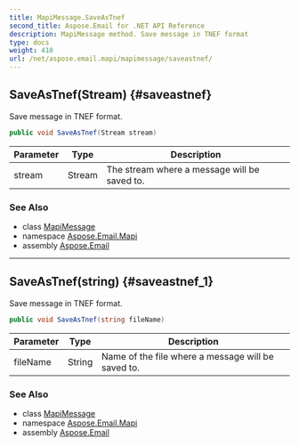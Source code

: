 ```yaml
---
title: MapiMessage.SaveAsTnef
second_title: Aspose.Email for .NET API Reference
description: MapiMessage method. Save message in TNEF format
type: docs
weight: 410
url: /net/aspose.email.mapi/mapimessage/saveastnef/
---
```

## SaveAsTnef(Stream) {#saveastnef}

Save message in TNEF format.

```csharp
public void SaveAsTnef(Stream stream)
```

| Parameter | Type | Description |
| --- | --- | --- |
| stream | Stream | The stream where a message will be saved to. |

### See Also

* class [MapiMessage](../)
* namespace [Aspose.Email.Mapi](../../mapimessage/)
* assembly [Aspose.Email](../../../)

---

## SaveAsTnef(string) {#saveastnef_1}

Save message in TNEF format.

```csharp
public void SaveAsTnef(string fileName)
```

| Parameter | Type | Description |
| --- | --- | --- |
| fileName | String | Name of the file where a message will be saved to. |

### See Also

* class [MapiMessage](../)
* namespace [Aspose.Email.Mapi](../../mapimessage/)
* assembly [Aspose.Email](../../../)


